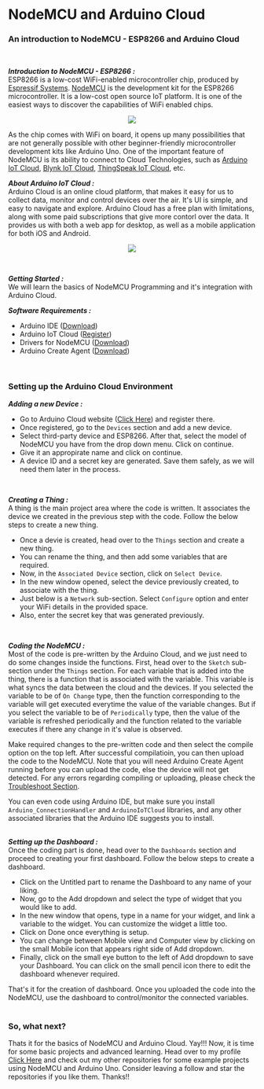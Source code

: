 # NodeMCU and Arduino Cloud
### An introduction to NodeMCU - ESP8266 and Arduino Cloud 
<br/>

***Introduction to NodeMCU - ESP8266 :***  
ESP8266 is a low-cost WiFi-enabled microcontroller chip, produced by [Espressif Systems](https://www.espressif.com/en). [NodeMCU](https://www.nodemcu.com/index_en.html) is the development kit for the ESP8266 microcontroller. It is a low-cost open source IoT platform. It is one of the easiest ways to discover the capabilities of WiFi enabled chips. 

<p align="center">
  <kbd>
    <img src="https://user-images.githubusercontent.com/77038120/174355234-1163a826-3dce-46cc-9bbf-b0d49f26d100.png">
  </kbd>
</p>

As the chip comes with WiFi on board, it opens up many possibilities that are not generally possible with other beginner-friendly microcontroller development kits like Arduino Uno. One of the important feature of NodeMCU is its ability to connect to Cloud Technologies, such as [Arduino IoT Cloud](https://cloud.arduino.cc), [Blynk IoT Cloud](https://blynk.io/), [ThingSpeak IoT Cloud](https://thingspeak.com/), etc.

***About Arduino IoT Cloud :***  
Arduino Cloud is an online cloud platform, that makes it easy for us to collect data, monitor and control devices over the air. It's UI is simple, and easy to navigate and explore. Arduino Cloud has a free plan with limitations, along with some paid subscriptions that give more contorl over the data. It provides us with both a web app for desktop, as well as a mobile application for both iOS and Android.  

<p align="center">
  <kbd>
    <img src="https://user-images.githubusercontent.com/77038120/174824422-29e21c5a-0a78-4424-ac6a-cf206aeb0d26.png">
  </kbd>
</p>
<br/>

***Getting Started :***  
We will learn the basics of NodeMCU Programming and it's integration with Arduino Cloud.

***Software Requirements :***
- Arduino IDE ([Download](https://www.arduino.cc/en/software))
- Arduino IoT Cloud ([Register](https://cloud.arduino.cc))
- Drivers for NodeMCU ([Download](https://github.com/nodemcu/nodemcu-devkit/tree/master/Drivers))
- Arduino Create Agent ([Download](https://support.arduino.cc/hc/en-us/articles/360014869820-Install-the-Arduino-Create-Agent))
<br/>

### Setting up the Arduino Cloud Environment  
***Adding a new Device :***
- Go to Arduino Cloud website ([Click Here](https://cloud.arduino.cc)) and register there.
- Once registered, go to the `Devices` section and add a new device.
- Select third-party device and ESP8266. After that, select the model of NodeMCU you have from the drop down menu. Click on continue.
- Give it an appropirate name and click on continue. 
- A device ID and a secret key are generated. Save them safely, as we will need them later in the process.
<br/>

***Creating a Thing :***  
A thing is the main project area where the code is written. It associates the device we created in the previous step with the code. Follow the below steps to create a new thing.  
- Once a devie is created, head over to the `Things` section and create a new thing.
- You can rename the thing, and then add some variables that are required. 
- Now, in the `Associated Device` section, click on `Select Device`.
- In the new window opened, select the device previously created, to associate with the thing.
- Just below is a `Network` sub-section. Select `Configure` option and enter your WiFi details in the provided space.
- Also, enter the secret key that was generated previously. 
<br/>

***Coding the NodeMCU :***  
Most of the code is pre-written by the Arduino Cloud, and we just need to do some changes inside the functions. First, head over to the `Sketch` sub-section under the `Things` section. For each variable that is added into the thing, there is a function that is associated with the variable. This variable is what syncs the data between the cloud and the devices. If you selected the variable to be of `On Change` type, then the function corresponding to the variable will get executed everytime the value of the variable changes. But if you select the variable to be of `Periodically` type, then the value of the variable is refreshed periodically and the function related to the variable executes if there any change in it's value is observed.  

Make required changes to the pre-written code and then select the compile option on the top left. After successful compilatioin, you can then upload the code to the NodeMCU. Note that you will need Arduino Create Agent running before you can upload the code, else the device will not get detected. For any errors regarding compiling or uploading, please check the [Troubleshoot Section](https://github.com/Bharadwaj-R/NodeMCU-and-Arduino-Cloud/edit/main/Troubleshoot.md#Troubleshoot).

You can even code using Arduino IDE, but make sure you install `Arduino_ConnectionHandler` and `ArduinoIoTCloud` libraries, and any other associated libraries that the Arduino IDE suggests you to install.  
<br/>

***Setting up the Dashboard :***  
Once the coding part is done, head over to the `Dashboards` section and proceed to creating your first dashboard. Follow the below steps to create a dashboard.
- Click on the Untitled part to rename the Dashboard to any name of your liking.
- Now, go to the Add dropdown and select the type of widget that you would like to add.
- In the new window that opens, type in a name for your widget, and link a variable to the widget. You can customize the widget a little too.
- Click on Done once everything is setup.
- You can change between Mobile view and Computer view by clicking on the small Mobile icon that appears right side of Add dropdown.
- Finally, click on the small eye button to the left of Add dropdown to save your Dashboard. You can click on the small pencil icon there to edit the dashboard whenever required.

That's it for the creation of dashboard. Once you uploaded the code into the NodeMCU, use the dashboard to control/monitor the connected variables.  
<br/>

### So, what next?  

Thats it for the basics of NodeMCU and Arduino Cloud. Yay!!! Now, it is time for some basic projects and advanced learning. Head over to my profile [Click Here](https://github.com/Bharadwaj-R) and check out my other repositories for some example projects using NodeMCU and Arduino Uno. Consider leaving a follow and star the repositories if you like them. Thanks!!
